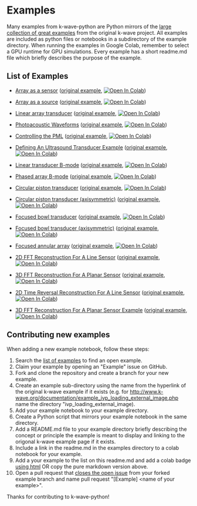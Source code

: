 # Examples

Many examples from k-wave-python are Python mirrors of the [large collection of great examples](http://www.k-wave.org/documentation/k-wave_examples.php) from the original k-wave project.
All examples are included as python files or notebooks in a subdirectory of the example directory. When running the examples in Google Colab, remember to select a GPU runtime for GPU simulations.
Every example has a short readme.md file which briefly describes the purpose of the example.

## List of Examples

- [Array as a sensor](at_array_as_sensor/) ([original example](http://www.k-wave.org/documentation/example_at_array_as_sensor.php), [![Open In Colab](https://colab.research.google.com/assets/colab-badge.svg)](https://colab.research.google.com/github/waltsims/k-wave-python/blob/master/examples/at_array_as_sensor/at_array_as_sensor.ipynb))
- [Array as a source](at_array_as_source/) ([original example](http://www.k-wave.org/documentation/example_at_array_as_source.php), [![Open In Colab](https://colab.research.google.com/assets/colab-badge.svg)](https://colab.research.google.com/github/waltsims/k-wave-python/blob/master/examples/at_array_as_source/at_array_as_source.ipynb))
- [Linear array transducer](at_linear_array_transducer/)
([original example](http://www.k-wave.org/documentation/example_at_linear_array_transducer.php), [![Open In Colab](https://colab.research.google.com/assets/colab-badge.svg)](https://colab.research.google.com/github/waltsims/k-wave-python/blob/master/examples/at_linear_array_transducer/at_linear_array_transducer.ipynb))
- [Photoacoustic Waveforms](ivp_photoacoustic_waveforms/) ([original example](http://www.k-wave.org/documentation/example_ivp_photoacoustic_waveforms.php), [![Open In Colab](https://colab.research.google.com/assets/colab-badge.svg)](https://colab.research.google.com/github/waltsims/k-wave-python/blob/master/examples/ivp_photoacoustic_waveforms/ivp_photoacoustic_waveforms.ipynb))
- [Controlling the PML](na_controlling_the_pml/)
([original example](http://www.k-wave.org/documentation/example_na_controlling_the_pml.php), [![Open In Colab](https://colab.research.google.com/assets/colab-badge.svg)](https://colab.research.google.com/github/waltsims/k-wave-python/blob/master/examples/na_controlling_the_pml/na_controlling_the_pml.ipynb))
- [Defining An Ultrasound Transducer Example](us_defining_transducer) ([original example](http://www.k-wave.org/documentation/example_us_defining_transducer.php), [![Open In Colab](https://colab.research.google.com/assets/colab-badge.svg)](https://colab.research.google.com/github/waltsims/k-wave-python/blob/master/examples/us_defining_transducer/us_defining_transducer.ipynb))
- [Linear transducer B-mode](us_bmode_linear_transducer/) ([original example](http://www.k-wave.org/documentation/example_us_bmode_linear_transducer.php), [![Open In Colab](https://colab.research.google.com/assets/colab-badge.svg)](https://colab.research.google.com/github/waltsims/k-wave-python/blob/master/examples/us_bmode_linear_transducer/us_bmode_linear_transducer.ipynb))
- [Phased array B-mode](us_bmode_phased_array/)
([original example](http://www.k-wave.org/documentation/example_us_bmode_phased_array.php), [![Open In Colab](https://colab.research.google.com/assets/colab-badge.svg)](https://colab.research.google.com/github/waltsims/k-wave-python/blob/master/examples/us_bmode_phased_array/us_bmode_phased_array.ipynb))
- [Circular piston transducer](at_circular_piston_3D/) ([original example](http://www.k-wave.org/documentation/example_at_piston_and_bowl_transducers.php#heading3), [![Open In Colab](https://colab.research.google.com/assets/colab-badge.svg)](https://colab.research.google.com/github/waltsims/k-wave-python/blob/master/examples/at_circular_piston_3D/at_circular_piston_3D.ipynb))

- [Circular piston transducer (axisymmetric)](at_circular_piston_AS/) ([original example](http://www.k-wave.org/documentation/example_at_piston_and_bowl_transducers.php#heading4), [![Open In Colab](https://colab.research.google.com/assets/colab-badge.svg)](https://colab.research.google.com/github/waltsims/k-wave-python/blob/master/examples/at_circular_piston_AS/at_circular_piston_AS.ipynb))

- [Focused bowl transducer](at_focused_bowl_3D/) ([original example](http://www.k-wave.org/documentation/example_at_piston_and_bowl_transducers.php#heading5), [![Open In Colab](https://colab.research.google.com/assets/colab-badge.svg)](https://colab.research.google.com/github/waltsims/k-wave-python/blob/master/examples/at_focused_bowl_3D/at_focused_bowl_3D.ipynb))

- [Focused bowl transducer (axisymmetric)](at_focused_bowl_AS/) ([original example](http://www.k-wave.org/documentation/example_at_piston_and_bowl_transducers.php#heading6), [![Open In Colab](https://colab.research.google.com/assets/colab-badge.svg)](https://colab.research.google.com/github/waltsims/k-wave-python/blob/master/examples/at_focused_bowl_AS/at_focused_bowl_AS.ipynb))

- [Focused annular array](at_focused_annular_array_3D/) ([original example](http://www.k-wave.org/documentation/example_at_piston_and_bowl_transducers.php#heading7), [![Open In Colab](https://colab.research.google.com/assets/colab-badge.svg)](https://colab.research.google.com/github/waltsims/k-wave-python/blob/master/examples/at_focused_annular_array_3D/at_focused_annular_array_3D.ipynb))
- [2D FFT Reconstruction For A Line Sensor](pr_2D_FFT_line_sensor/) ([original example](http://www.k-wave.org/documentation/example_pr_2D_fft_line_sensor.php), [![Open In Colab](https://colab.research.google.com/assets/colab-badge.svg)](todo))
- [3D FFT Reconstruction For A Planar Sensor](pr_3D_FFT_planar_sensor) ([original example](http://www.k-wave.org/documentation/example_pr_3D_fft_planar_sensor.php), [![Open In Colab](https://colab.research.google.com/assets/colab-badge.svg)](todo))
- [2D Time Reversal Reconstruction For A Line Sensor](pr_2D_TR_line_sensor/) ([original example](http://www.k-wave.org/documentation/example_pr_2D_tr_line_sensor.php), [![Open In Colab](https://colab.research.google.com/assets/colab-badge.svg)](https://todo.com))
- [3D FFT Reconstruction For A Planar Sensor Example](pr_3D_TR_planar_sensor) ([original example](http://www.k-wave.org/documentation/example_pr_3D_tr_planar_sensor.php), [![Open In Colab](https://colab.research.google.com/assets/colab-badge.svg)](https://todo.com))



## Contributing new examples

When adding a new example notebook, follow these steps:

1. Search the [list of examples](https://docs.google.com/spreadsheets/d/1-x13iIez84AEyjjHMOe2GoC8FSyzUFHoy9R7VKttTlo/edit?usp=sharing) to find an open example.
1. Claim your example by opening an "Example" issue on GitHub.
3. Fork and clone the repository and create a branch for your new example.
2. Create an example sub-directory using the name from the hyperlink of the original k-wave example if it exists (e.g. for http://www.k-wave.org/documentation/example_ivp_loading_external_image.php name the directory "ivp_loading_external_image).
3. Add your example notebook to your example directory.
4. Create a Python script that mirrors your example notebook in the same directory.
5. Add a README.md file to your example directory briefly describing the concept or principle the example is meant to display and linking to the origonal k-wave example page if it exists.
6. Include a link in the readme.md in the examples directory to a colab notebook for your example.
7. Add a your example to the list on this readme.md and add a colab badge [using html](https://openincolab.com/) OR copy the pure markdown version above.
8. Open a pull request that [closes the open issue](https://docs.github.com/en/issues/tracking-your-work-with-issues/linking-a-pull-request-to-an-issue) from your forked example branch and name pull request "[Example] \<name of your example\>".

Thanks for contributing to k-wave-python!
